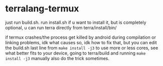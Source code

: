 # terralang-termux 
just run build.sh.
run install.sh if u want to install it, but is completely optional, u can run terra directly from terra/install/bin/

if termux crashes/the process get killed by android during compilation or linking problems, idk what causes so, idk how to fix that, but you can edit the build.sh last line from `make install -j3` to use more or less cores, see what better fits to your device, going to terra/build and running `make install -j3` manually also do the trick sometimes.
